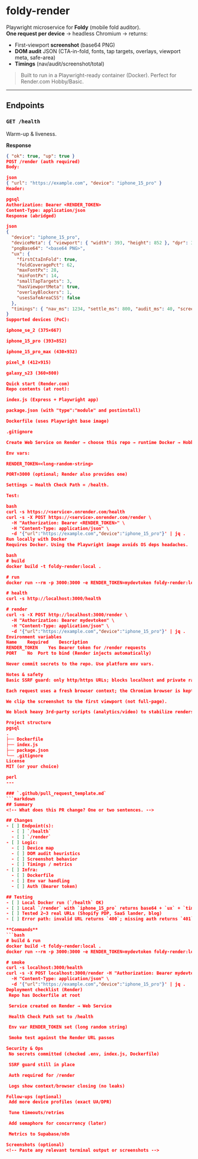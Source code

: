 # foldy-render

Playwright microservice for **Foldy** (mobile fold auditor).  
**One request per device** → headless Chromium → returns:
- First-viewport **screenshot** (base64 PNG)
- **DOM audit** JSON (CTA-in-fold, fonts, tap targets, overlays, viewport meta, safe-area)
- **Timings** (nav/audit/screenshot/total)

> Built to run in a Playwright-ready container (Docker). Perfect for Render.com Hobby/Basic.

---

## Endpoints

### `GET /health`
Warm-up & liveness.

**Response**
```json
{ "ok": true, "up": true }
POST /render (auth required)
Body:

json
{ "url": "https://example.com", "device": "iphone_15_pro" }
Header:

pgsql
Authorization: Bearer <RENDER_TOKEN>
Content-Type: application/json
Response (abridged)

json
{
  "device": "iphone_15_pro",
  "deviceMeta": { "viewport": { "width": 393, "height": 852 }, "dpr": 3, "ua": "..." },
  "pngBase64": "<base64 PNG>",
  "ux": {
    "firstCtaInFold": true,
    "foldCoveragePct": 62,
    "maxFontPx": 28,
    "minFontPx": 14,
    "smallTapTargets": 3,
    "hasViewportMeta": true,
    "overlayBlockers": 1,
    "usesSafeAreaCSS": false
  },
  "timings": { "nav_ms": 1234, "settle_ms": 800, "audit_ms": 40, "screenshot_ms": 20, "total_ms": 2230 }
}
Supported devices (PoC):

iphone_se_2 (375×667)

iphone_15_pro (393×852)

iphone_15_pro_max (430×932)

pixel_8 (412×915)

galaxy_s23 (360×800)

Quick start (Render.com)
Repo contents (at root):

index.js (Express + Playwright app)

package.json (with "type":"module" and postinstall)

Dockerfile (uses Playwright base image)

.gitignore

Create Web Service on Render → choose this repo → runtime Docker → Hobby plan is fine.

Env vars:

RENDER_TOKEN=<long-random-string>

PORT=3000 (optional; Render also provides one)

Settings → Health Check Path = /health.

Test:

bash
curl -s https://<service>.onrender.com/health
curl -s -X POST https://<service>.onrender.com/render \
  -H "Authorization: Bearer <RENDER_TOKEN>" \
  -H "Content-Type: application/json" \
  -d '{"url":"https://example.com","device":"iphone_15_pro"}' | jq .
Run locally with Docker
Requires Docker. Using the Playwright image avoids OS deps headaches.

bash
# build
docker build -t foldy-render:local .

# run
docker run --rm -p 3000:3000 -e RENDER_TOKEN=mydevtoken foldy-render:local

# health
curl -s http://localhost:3000/health

# render
curl -s -X POST http://localhost:3000/render \
  -H "Authorization: Bearer mydevtoken" \
  -H "Content-Type: application/json" \
  -d '{"url":"https://example.com","device":"iphone_15_pro"}' | jq .
Environment variables
Name	Required	Description
RENDER_TOKEN	Yes	Bearer token for /render requests
PORT	No	Port to bind (Render injects automatically)

Never commit secrets to the repo. Use platform env vars.

Notes & safety
Basic SSRF guard: only http/https URLs; blocks localhost and private ranges (MVP-level).

Each request uses a fresh browser context; the Chromium browser is kept warm.

We clip the screenshot to the first viewport (not full-page).

We block heavy 3rd-party scripts (analytics/video) to stabilize renders.

Project structure
pgsql
.
├── Dockerfile
├── index.js
├── package.json
└── .gitignore
License
MIT (or your choice)

perl
---

### `.github/pull_request_template.md`
```markdown
## Summary
<!-- What does this PR change? One or two sentences. -->

## Changes
- [ ] Endpoint(s):
  - [ ] `/health`
  - [ ] `/render`
- [ ] Logic:
  - [ ] Device map
  - [ ] DOM audit heuristics
  - [ ] Screenshot behavior
  - [ ] Timings / metrics
- [ ] Infra:
  - [ ] Dockerfile
  - [ ] Env var handling
  - [ ] Auth (Bearer token)

## Testing
- [ ] Local Docker run (`/health` OK)
- [ ] Local `/render` with `iphone_15_pro` returns base64 + `ux` + `timings`
- [ ] Tested 2–3 real URLs (Shopify PDP, SaaS lander, blog)
- [ ] Error path: invalid URL returns `400`; missing auth returns `401`

**Commands**
```bash
# build & run
docker build -t foldy-render:local .
docker run --rm -p 3000:3000 -e RENDER_TOKEN=mydevtoken foldy-render:local

# smoke
curl -s localhost:3000/health
curl -s -X POST localhost:3000/render -H "Authorization: Bearer mydevtoken" \
  -H "Content-Type: application/json" \
  -d '{"url":"https://example.com","device":"iphone_15_pro"}' | jq .
Deployment checklist (Render)
 Repo has Dockerfile at root

 Service created on Render → Web Service

 Health Check Path set to /health

 Env var RENDER_TOKEN set (long random string)

 Smoke test against the Render URL passes

Security & Ops
 No secrets committed (checked .env, index.js, Dockerfile)

 SSRF guard still in place

 Auth required for /render

 Logs show context/browser closing (no leaks)

Follow-ups (optional)
 Add more device profiles (exact UA/DPR)

 Tune timeouts/retries

 Add semaphore for concurrency (later)

 Metrics to Supabase/n8n

Screenshots (optional)
<!-- Paste any relevant terminal output or screenshots -->
